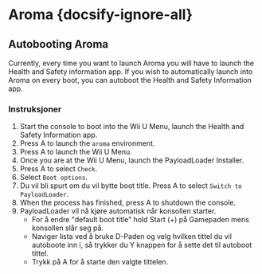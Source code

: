 # Aroma {docsify-ignore-all}

## Autobooting Aroma

Currently, every time you want to launch Aroma you will have to launch the Health and Safety information app. If you wish to automatically launch into Aroma on every boot, you can autoboot the Health and Safety Information app.

### Instruksjoner

1. Start the console to boot into the Wii U Menu, launch the Health and Safety Information app.
2. Press A to launch the `aroma` environment.
3. Press A to launch the Wii U Menu.
4. Once you are at the Wii U Menu, launch the PayloadLoader Installer.
5. Press A to select `Check`.
6. Select `Boot options`.
7. Du vil bli spurt om du vil bytte boot title. Press A to select `Switch to PayloadLoader`.
8. When the process has finished, press A to shutdown the console.
9. PayloadLoader vil nå kjøre automatisk når konsollen starter.
   - For å endre "default boot title" hold Start (+) på Gamepaden mens konsollen slår seg på.
   - Naviger lista ved å bruke D-Paden og velg hvilken tittel du vil autoboote inn i, så trykker du Y knappen for å sette det til autoboot tittel.
   - Trykk på A for å starte den valgte tittelen.
